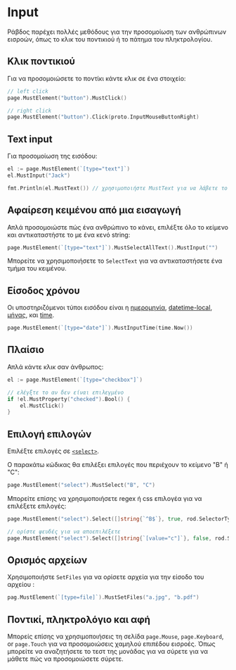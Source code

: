 # Input

Ράβδος παρέχει πολλές μεθόδους για την προσομοίωση των ανθρώπινων εισροών, όπως το κλικ του ποντικιού ή το πάτημα του πληκτρολογίου.

## Κλικ ποντικιού

Για να προσομοιώσετε το ποντίκι κάντε κλικ σε ένα στοιχείο:

```go
// left click
page.MustElement("button").MustClick()

// right click
page.MustElement("button").Click(proto.InputMouseButtonRight)
```

## Text input

Για προσομοίωση της εισόδου:

```go
el := page.MustElement(`[type="text"]`)
el.MustInput("Jack")

fmt.Println(el.MustText()) // χρησιμοποιήστε MustText για να λάβετε το κείμενο
```

## Αφαίρεση κειμένου από μια εισαγωγή

Απλά προσομοιώστε πώς ένα ανθρώπινο το κάνει, επιλέξτε όλο το κείμενο και αντικαταστήστε το με ένα κενό string:

```go
page.MustElement(`[type="text"]`).MustSelectAllText().MustInput("")
```

Μπορείτε να χρησιμοποιήσετε το `SelectText` για να αντικαταστήσετε ένα τμήμα του κειμένου.

## Είσοδος χρόνου

Οι υποστηριζόμενοι τύποι εισόδου είναι η [ημερομηνία](https://developer.mozilla.org/en-US/docs/Web/HTML/Element/input/date), [datetime-local](https://developer.mozilla.org/en-US/docs/Web/HTML/Element/input/datetime-local), [μήνας](https://developer.mozilla.org/en-US/docs/Web/HTML/Element/input/month), και [time](https://developer.mozilla.org/en-US/docs/Web/HTML/Element/input/time).

```go
page.MustElement(`[type="date"]`).MustInputTime(time.Now())
```

## Πλαίσιο

Απλά κάντε κλικ σαν άνθρωπος:

```go
el := page.MustElement(`[type="checkbox"]`)

// ελέγξτε το αν δεν είναι επιλεγμένο
if !el.MustProperty("checked").Bool() {
    el.MustClick()
}
```

## Επιλογή επιλογών

Επιλέξτε επιλογές σε [`<select>`](https://developer.mozilla.org/en-US/docs/Web/HTML/Element/select).

Ο παρακάτω κώδικας θα επιλέξει επιλογές που περιέχουν το κείμενο "B" ή "C":

```go
page.MustElement("select").MustSelect("B", "C")
```

Μπορείτε επίσης να χρησιμοποιήσετε regex ή css επιλογέα για να επιλέξετε επιλογές:

```go
page.MustElement("select").Select([]string{`^B$`}, true, rod.SelectorTypeRegex)

// ορίστε ψευδές για να αποεπιλέξετε
page.MustElement("select").Select([]string{`[value="c"]`}, false, rod.SelectorTypeCSSSector)
```

## Ορισμός αρχείων

Χρησιμοποιήστε `SetFiles` για να ορίσετε αρχεία για την είσοδο του αρχείου [](https://developer.mozilla.org/en-US/docs/Web/HTML/Element/input/file):

```go
pag.MustElement(`[type=file]`).MustSetFiles("a.jpg", "b.pdf")
```

## Ποντικί, πληκτρολόγιο και αφή

Μπορείς επίσης να χρησιμοποιήσεις τη σελίδα `page.Mouse`, `page.Keyboard`, or `page.Touch` για να προσομοιώσεις χαμηλού επιπέδου εισροές. Όπως μπορείτε να αναζητήσετε το τεστ της μονάδας για να σύρετε για να μάθετε πώς να προσομοιώσετε σύρετε.
